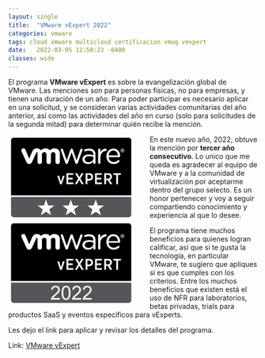 ```yaml
---
layout: single
title:  "VMware vExpert 2022"
categories: vmware 
tags: cloud vmware multicloud certificacion vmug vexpert
date:   2022-03-05 12:50:23 -0400
classes: wide
---
```

El programa **VMware vExpert** es sobre la evangelización global de VMware. Las menciones son para personas físicas, no para empresas, y tienen una duración de un año. Para poder participar es necesario aplicar en una solicitud, y se consideran varias actividades comunitarias del año anterior, así como las actividades del año en curso (solo para solicitudes de la segunda mitad) para determinar quién recibe la mención. 

<img src="/assets/images/vexpert-2022/vexpert3stars.png" alt="vexpert-3stars" width="256px" align="left" style="margin-right: 30px" /> 
<img src="/assets/images/vexpert-2022/vexpert2022.png" alt="vexpert2022" width="256px" align="left" style="margin-right: 30px" /> 

En este nuevo año, 2022, obtuve la mención por **tercer año consecutivo**. Lo unico que me queda es agradecer al equipo de VMware y a la comunidad de virtualización por aceptarme dentro del grupo selecto. Es un honor pertenecer y voy a seguir compartiendo conocimiento y experiencia al que lo desee.

El programa tiene muchos beneficios para quienes logran calificar, así que si te gusta la tecnología, en particular VMware, te sugiero que apliques si es que cumples con los criterios. Entre los muchos beneficios que existen está el uso de NFR para laboratorios, betas privadas, trials para productos SaaS y eventos específicos para vExperts.

Les dejo el link para aplicar y revisar los detalles del programa.

Link: [VMware vExpert](https://vexpert.vmware.com/)
